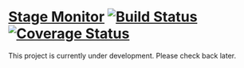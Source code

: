 [Stage Monitor](http://stagemonitor.github.io/) [![Build Status](https://travis-ci.org/stagemonitor/stagemonitor.svg?branch=master)](https://travis-ci.org/stagemonitor/stagemonitor) [![Coverage Status](https://coveralls.io/repos/stagemonitor/stagemonitor/badge.png?branch=master)](https://coveralls.io/r/stagemonitor/stagemonitor?branch=master)
=================

This project is currently under development. Please check back later.

